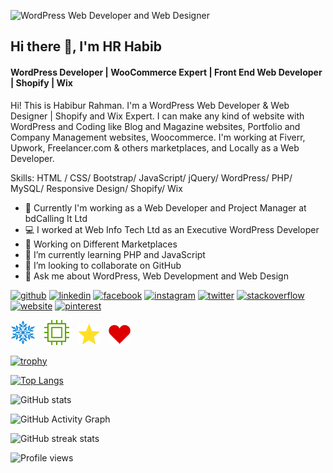 ![WordPress Web Developer and Web Designer](https://media.licdn.com/dms/image/v2/D5616AQG371rt4JXHWA/profile-displaybackgroundimage-shrink_350_1400/profile-displaybackgroundimage-shrink_350_1400/0/1686167862107?e=1734566400&v=beta&t=dAB0jdS8qpBiaGIa5nUoXYh60y32VuWjz0URuqqk8lM)

## Hi there 👋, I'm HR Habib
#### WordPress Developer | WooCommerce Expert | Front End Web Developer | Shopify | Wix


Hi!
This is Habibur Rahman. I'm a WordPress Web Developer & Web Designer | Shopify and Wix Expert. 
I can make any kind of website with WordPress and Coding like Blog and Magazine websites, Portfolio and Company Management websites, Woocommerce. I'm working at Fiverr, Upwork, Freelancer.com & others marketplaces, and Locally as a Web Developer.

Skills: HTML / CSS/ Bootstrap/ JavaScript/ jQuery/ WordPress/ PHP/ MySQL/ Responsive Design/ Shopify/ Wix

- 🎢 Currently I'm working as a Web Developer and Project Manager at bdCalling It Ltd
- 💻 I worked at Web Info Tech Ltd as an Executive WordPress Developer
- 🔭 Working on Different Marketplaces 
- 🌱 I’m currently learning PHP and JavaScript 
- 👯 I’m looking to collaborate on GitHub 
- 💬 Ask me about WordPress, Web Development and Web Design


[<img src='https://cdn.jsdelivr.net/npm/simple-icons@3.0.1/icons/github.svg' alt='github' height='40'>](https://github.com/habibcoder1)  [<img src='https://cdn.jsdelivr.net/npm/simple-icons@3.0.1/icons/linkedin.svg' alt='linkedin' height='40'>](https://www.linkedin.com/in/habibcoder/)  [<img src='https://cdn.jsdelivr.net/npm/simple-icons@3.0.1/icons/facebook.svg' alt='facebook' height='40'>](https://www.facebook.com/habibcoder1)  [<img src='https://cdn.jsdelivr.net/npm/simple-icons@3.0.1/icons/instagram.svg' alt='instagram' height='40'>](https://www.instagram.com/habibcoder/)  [<img src='https://cdn.jsdelivr.net/npm/simple-icons@3.0.1/icons/twitter.svg' alt='twitter' height='40'>](https://twitter.com/habibcoder)  [<img src='https://cdn.jsdelivr.net/npm/simple-icons@3.0.1/icons/stackoverflow.svg' alt='stackoverflow' height='40'>](https://stackoverflow.com/users/habibcoder)  [<img src='https://cdn.jsdelivr.net/npm/simple-icons@3.0.1/icons/icloud.svg' alt='website' height='40'>](https://habibcoder.com)  [<img src='https://cdn.jsdelivr.net/npm/simple-icons@3.0.1/icons/pinterest.svg' alt='pinterest' height='40'>](habibcoder)  

<a href='https://archiveprogram.github.com/'><img src='https://raw.githubusercontent.com/acervenky/animated-github-badges/master/assets/acbadge.gif' width='40' height='40'></a> <a href='https://docs.github.com/en/developers'><img src='https://raw.githubusercontent.com/acervenky/animated-github-badges/master/assets/devbadge.gif' width='40' height='40'></a> <a href='https://stars.github.com/'><img src='https://raw.githubusercontent.com/acervenky/animated-github-badges/master/assets/starbadge.gif' width='35' height='35'></a> <a href='https://docs.github.com/en/github/supporting-the-open-source-community-with-github-sponsors'><img src='https://raw.githubusercontent.com/acervenky/animated-github-badges/master/assets/sponsorbadge.gif' width='35' height='35'></a> 

[![trophy](https://github-profile-trophy.vercel.app/?username=habibcoder1)](https://github.com/ryo-ma/github-profile-trophy)

[![Top Langs](https://github-readme-stats.vercel.app/api/top-langs/?username=habibcoder1)](https://github.com/anuraghazra/github-readme-stats)

![GitHub stats](https://github-readme-stats.vercel.app/api?username=habibcoder1&show_icons=true&count_private=true)  

![GitHub Activity Graph](https://activity-graph.herokuapp.com/graph?username=habibcoder1)  

![GitHub streak stats](https://github-readme-streak-stats.herokuapp.com/?user=habibcoder1)  

![Profile views](https://gpvc.arturio.dev/habibcoder1)  
